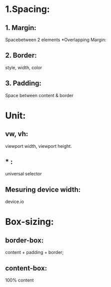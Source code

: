 # 1.Spacing:

## 1. Margin: 
Spacebetween 2 elements
*Overlapping Margin:


## 2. Border:
style, width, color

## 3. Padding:
Space between content & border

# Unit:
## vw, vh: 
viewport width, viewport height.

## * :
universal selector

## Mesuring device width:
device.io

# Box-sizing:
 ## border-box: 
 content + padding + border;
 ## content-box: 
 100% content